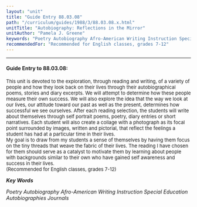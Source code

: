 ```yaml
---
layout: "unit"
title: "Guide Entry 88.03.08"
path: "/curriculum/guides/1988/3/88.03.08.x.html"
unitTitle: "Autobiography: Reflections in the Mirror"
unitAuthor: "Pamela J. Greene"
keywords: "Poetry Autobiography Afro-American Writing Instruction Special Education Autobiographies Journals"
recommendedFor: "Recommended for English classes, grades 7-12"
---
```

<body>
<hr/>
 <h4>
  Guide Entry to 88.03.08:
 </h4>
 <font size="-1">
  <dl>
   <dt>
    This unit is devoted to the exploration, through reading and writing, of a variety of people and how they look back on their lives through their autobiographical poems, stories and diary excerpts. We will attempt to determine how these people measure their own success. We will also explore the idea that the way we look at our lives, our attitude toward our past as well as the present, determines how successful we see ourselves. After each reading selection, the students will write about themselves through self portrait poems, poetry, diary entries or short narratives. Each student will also create a collage with a photograph as its focal point surrounded by images, written and pictorial, that reflect the feelings a student has had at a particular time in their lives.
    <dt>
     My goal is to draw from my students a sense of themselves by having them focus on the tiny threads that weave the fabric of their lives. The reading I have chosen for them should serve as a catalyst to motivate them by learning about people with backgrounds similar to their own who have gained self awareness and success in their lives.
     <dt>
      (Recommended for English classes, grades 7-12)
     </dt>
    </dt>
   </dt>
  </dl>
 </font>
 <p>
  <b>
   <i>
    Key Words
   </i>
  </b>
  <br/>
 </p>
 <p>
  <i>
   Poetry Autobiography Afro-American Writing Instruction Special Education Autobiographies Journals
  </i>
 </p>

</body>